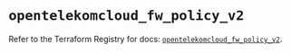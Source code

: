 # `opentelekomcloud_fw_policy_v2`

Refer to the Terraform Registry for docs: [`opentelekomcloud_fw_policy_v2`](https://registry.terraform.io/providers/opentelekomcloud/opentelekomcloud/1.36.47/docs/resources/fw_policy_v2).
